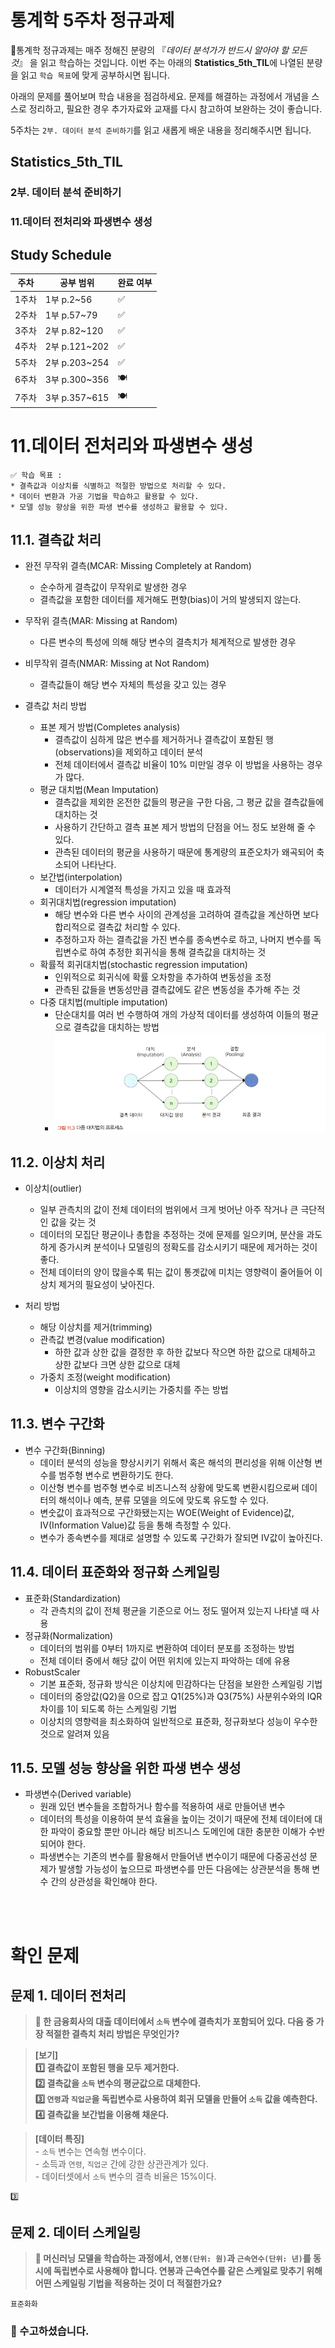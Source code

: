 # 통계학 5주차 정규과제

📌통계학 정규과제는 매주 정해진 분량의 『*데이터 분석가가 반드시 알아야 할 모든 것*』 을 읽고 학습하는 것입니다. 이번 주는 아래의 **Statistics_5th_TIL**에 나열된 분량을 읽고 `학습 목표`에 맞게 공부하시면 됩니다.

아래의 문제를 풀어보며 학습 내용을 점검하세요. 문제를 해결하는 과정에서 개념을 스스로 정리하고, 필요한 경우 추가자료와 교재를 다시 참고하여 보완하는 것이 좋습니다.

5주차는 `2부. 데이터 분석 준비하기`를 읽고 새롭게 배운 내용을 정리해주시면 됩니다.


## Statistics_5th_TIL

### 2부. 데이터 분석 준비하기
### 11.데이터 전처리와 파생변수 생성



## Study Schedule

|주차 | 공부 범위     | 완료 여부 |
|----|----------------|----------|
|1주차| 1부 p.2~56     | ✅      |
|2주차| 1부 p.57~79    | ✅      | 
|3주차| 2부 p.82~120   | ✅      | 
|4주차| 2부 p.121~202  | ✅      | 
|5주차| 2부 p.203~254  | ✅      | 
|6주차| 3부 p.300~356  | 🍽️      | 
|7주차| 3부 p.357~615  | 🍽️      | 

<!-- 여기까진 그대로 둬 주세요-->

# 11.데이터 전처리와 파생변수 생성

```
✅ 학습 목표 :
* 결측값과 이상치를 식별하고 적절한 방법으로 처리할 수 있다.
* 데이터 변환과 가공 기법을 학습하고 활용할 수 있다.
* 모델 성능 향상을 위한 파생 변수를 생성하고 활용할 수 있다.
```


## 11.1. 결측값 처리
<!-- 새롭게 배운 내용을 자유롭게 정리해주세요. -->
- 완전 무작위 결측(MCAR: Missing Completely at Random)
    - 순수하게 결측값이 무작위로 발생한 경우
    - 결측값을 포함한 데이터를 제거해도 편향(bias)이 거의 발생되지 않는다.
- 무작위 결측(MAR: Missing at Random)
    - 다른 변수의 특성에 의해 해당 변수의 결측치가 체계적으로 발생한 경우
- 비무작위 결측(NMAR: Missing at Not Random)
    - 결측값들이 해당 변수 자체의 특성을 갖고 있는 경우

- 결측값 처리 방법
    - 표본 제거 방법(Completes analysis)
        - 결측값이 심하게 많은 변수를 제거하거나 결측값이 포함된 행(observations)을 제외하고 데이터 분석
        - 전체 데이터에서 결측값 비율이 10% 미만일 경우 이 방법을 사용하는 경우가 많다.
    -  평균 대치법(Mean Imputation)
        - 결측값을 제외한 온전한 값들의 평균을 구한 다음, 그 평균 값을 결측값들에 대치하는 것
        - 사용하기 간단하고 결측 표본 제거 방법의 단점을 어느 정도 보완해 줄 수 있다.
        - 관측된 데이터의 평균을 사용하기 때문에 통계량의 표준오차가 왜곡되어 축소되어 나타난다.
    - 보간법(interpolation)
        - 데이터가 시계열적 특성을 가지고 있을 때 효과적
    - 회귀대치법(regression imputation)
        - 해당 변수와 다른 변수 사이의 관계성을 고려하여 결측값을 계산하면 보다 합리적으로 결측값 처리할 수 있다.
        - 추정하고자 하는 결측값을 가진 변수를 종속변수로 하고, 나머지 변수를 독립변수로 하여 추정한 회귀식을 통해 결측값을 대치하는 것
    - 확률적 회귀대치법(stochastic regression imputation)
        - 인위적으로 회귀식에 확률 오차항을 추가하여 변동성을 조정
        - 관측된 값들을 변동성만큼 결측값에도 같은 변동성을 추가해 주는 것
    - 다중 대치법(multiple imputation)
        - 단순대치를 여러 번 수행하여 개의 가상적 데이터를 생성하여 이들의 평균으로 결측값을 대치하는 방법
        - ![image](../통계학/image/5-1.png)

## 11.2. 이상치 처리
<!-- 새롭게 배운 내용을 자유롭게 정리해주세요. -->
- 이상치(outlier)
    - 일부 관측치의 값이 전체 데이터의 범위에서 크게 벗어난 아주 작거나 큰 극단적인 값을 갖는 것
    -  데이터의 모집단 평균이나 총합을 추정하는 것에 문제를 일으키며, 분산을 과도하게 증가시켜 분석이나 모델링의 정확도를 감소시키기 때문에 제거하는 것이 좋다.
    - 전체 데이터의 양이 많을수록 튀는 값이 통곗값에 미치는 영향력이 줄어들어 이상치 제거의 필요성이 낮아진다.

- 처리 방법
    - 해당 이상치를 제거(trimming)
    - 관측값 변경(value modification)
        -  하한 값과 상한 값을 결정한 후 하한 값보다 작으면 하한 값으로 대체하고 상한 값보다 크면 상한 값으로 대체
    - 가중치 조정(weight modification)
        - 이상치의 영향을 감소시키는 가중치를 주는 방법

## 11.3. 변수 구간화
<!-- 새롭게 배운 내용을 자유롭게 정리해주세요. -->
- 변수 구간화(Binning)
    - 데이터 분석의 성능을 향상시키기 위해서 혹은 해석의 편리성을 위해 이산형 변수를 범주형 변수로 변환하기도 한다.
    - 이산형 변수를 범주형 변수로 비즈니스적 상황에 맞도록 변환시킴으로써 데이터의 해석이나 예측, 분류 모델을 의도에 맞도록 유도할 수 있다.
    - 변숫값이 효과적으로 구간화됐는지는 WOE(Weight of Evidence)값, IV(Information Value)값 등을 통해 측정할 수 있다. 
    - 변수가 종속변수를 제대로 설명할 수 있도록 구간화가 잘되면 IV값이 높아진다.

## 11.4. 데이터 표준화와 정규화 스케일링
<!-- 새롭게 배운 내용을 자유롭게 정리해주세요. -->
- 표준화(Standardization)
    - 각 관측치의 값이 전체 평균을 기준으로 어느 정도 떨어져 있는지 나타낼 때 사용
- 정규화(Normalization)
    - 데이터의 범위를 0부터 1까지로 변환하여 데이터 분포를 조정하는 방법
    - 전체 데이터 중에서 해당 값이 어떤 위치에 있는지 파악하는 데에 유용
- RobustScaler
    - 기본 표준화, 정규화 방식은 이상치에 민감하다는 단점을 보완한 스케일링 기법
    -  데이터의 중앙값(Q2)을 0으로 잡고 Q1(25%)과 Q3(75%) 사분위수와의 IQR 차이를 1이 되도록 하는 스케일링 기법
    - 이상치의 영향력을 최소화하여 일반적으로 표준화, 정규화보다 성능이 우수한 것으로 알려져 있음

## 11.5. 모델 성능 향상을 위한 파생 변수 생성
<!-- 새롭게 배운 내용을 자유롭게 정리해주세요. -->

- 파생변수(Derived variable)
    - 원래 있던 변수들을 조합하거나 함수를 적용하여 새로 만들어낸 변수
    -  데이터의 특성을 이용하여 분석 효율을 높이는 것이기 때문에 전체 데이터에 대한 파악이 중요할 뿐만 아니라 해당 비즈니스 도메인에 대한 충분한 이해가 수반되어야 한다.
    - 파생변수는 기존의 변수를 활용해서 만들어낸 변수이기 때문에 다중공선성 문제가 발생할 가능성이 높으므로 파생변수를 만든 다음에는 상관분석을 통해 변수 간의 상관성을 확인해야 한다.  

<br>
<br>

# 확인 문제

## 문제 1. 데이터 전처리

> **🧚 한 금융회사의 대출 데이터에서 `소득` 변수에 결측치가 포함되어 있다. 다음 중 가장 적절한 결측치 처리 방법은 무엇인가?**

> **[보기]   
1️⃣ 결측값이 포함된 행을 모두 제거한다.  
2️⃣ 결측값을 `소득` 변수의 평균값으로 대체한다.  
3️⃣ `연령`과 `직업군`을 독립변수로 사용하여 회귀 모델을 만들어 `소득` 값을 예측한다.  
4️⃣ 결측값을 보간법을 이용해 채운다.**

> **[데이터 특징]**     
    - `소득` 변수는 연속형 변수이다.  
    - 소득과 `연령`, `직업군` 간에 강한 상관관계가 있다.  
    - 데이터셋에서 `소득` 변수의 결측 비율은 15%이다.

```
3️⃣
```

## 문제 2. 데이터 스케일링

> **🧚 머신러닝 모델을 학습하는 과정에서, `연봉(단위: 원)`과 `근속연수(단위: 년)`를 동시에 독립변수로 사용해야 합니다. 연봉과 근속연수를 같은 스케일로 맞추기 위해 어떤 스케일링 기법을 적용하는 것이 더 적절한가요?**

<!--표준화와 정규화의 차이점에 대해 고민해보세요.-->

```
표준화화
```

### 🎉 수고하셨습니다.
